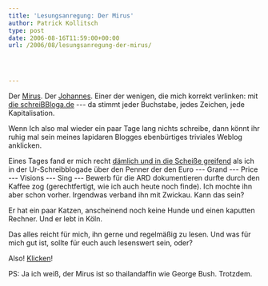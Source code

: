 ```yaml
---
title: 'Lesungsanregung: Der Mirus'
author: Patrick Kollitsch
type: post
date: 2006-08-16T11:59:00+00:00
url: /2006/08/lesungsanregung-der-mirus/




---
```

Der [Mirus][1]. Der [Johannes][1]. Einer der wenigen, die mich korrekt verlinken: mit [die schreiBBloga.de][2] --- da stimmt jeder Buchstabe, jedes Zeichen, jede Kapitalisation. 

Wenn Ich also mal wieder ein paar Tage lang nichts schreibe, dann k&ouml;nnt ihr ruhig mal sein meines lapidaren Blogges ebenb&uuml;rtiges triviales Weblog anklicken. 

Eines Tages fand er mich recht [d&auml;mlich und in die Schei&szlig;e greifend][3] als ich in der Ur-Schreibblogade &uuml;ber den Penner der den Euro --- Grand --- Price --- Visions --- Sing --- Bewerb f&uuml;r die ARD dokumentieren durfte durch den Kaffee zog (gerechtfertigt, wie ich auch heute noch finde). Ich mochte ihn aber schon vorher. Irgendwas verband ihn mit Zwickau. Kann das sein?

Er hat ein paar Katzen, anscheinend noch keine Hunde und einen kaputten Rechner. Und er lebt in K&ouml;ln. 

Das alles reicht f&uuml;r mich, ihn gerne und regelm&auml;&szlig;ig zu lesen. Und was f&uuml;r mich gut ist, sollte f&uuml;r euch auch lesenswert sein, oder?

Also! [Klicken][1]! 

PS: Ja ich wei&szlig;, der Mirus ist so thailandaffin wie George Bush. Trotzdem.

 [1]: http://jc-log.jmirus.de/
 [2]: http://die.schreibbloga.de/
 [3]: http://jc-log.jmirus.de/index.phphttps://assets.samui-samui.de/comments/ganz_tief_unten/